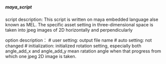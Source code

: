 ##### maya_script ######

script description:
This script is written on maya embedded language alse known as MEL.
The specific asset setting in three-dimensional space is taken into jpeg images of 2D horizontally and perpendicularly

option description：
    # user setting: output file name
    # auto setting: not changed
    # initialization: initialized rotation setting, especially both angle_add_x and angle_add_y mean ratation angle when that progress from 
    which one jpeg 2D image is taken.
